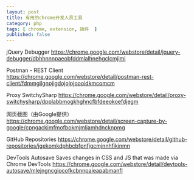 ```yaml
---
layout: post
title: 有用的chrome开发人员工具
category: php
tags: [ chrome, extension, 插件  ]
published: false
---
```


jQuery Debugger
https://chrome.google.com/webstore/detail/jquery-debugger/dbhhnnnpaeobfddmlalhnehgclcmjimi


Postman - REST Client
https://chrome.google.com/webstore/detail/postman-rest-client/fdmmgilgnpjigdojojpjoooidkmcomcm


Proxy SwitchySharp
https://chrome.google.com/webstore/detail/proxy-switchysharp/dpplabbmogkhghncfbfdeeokoefdjegm


网页截图（由Google提供）
https://chrome.google.com/webstore/detail/screen-capture-by-google/cpngackimfmofbokmjmljamhdncknpmg


GitHub Repositories
https://chrome.google.com/webstore/detail/github-repositories/jgekomkdphbcbfpnfjgcmjnnhfikinmn


DevTools Autosave
Saves changes in CSS and JS that was made via Chrome DevTools
https://chrome.google.com/webstore/detail/devtools-autosave/mlejngncgiocofkcbnnpaieapabmanfl